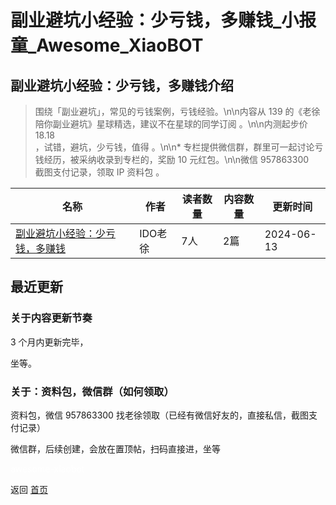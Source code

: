 # 副业避坑小经验：少亏钱，多赚钱_小报童_Awesome_XiaoBOT

## 副业避坑小经验：少亏钱，多赚钱介绍
> 围绕「副业避坑」，常见的亏钱案例，亏钱经验。\n\n内容从 139 的《老徐陪你副业避坑》星球精选，建议不在星球的同学订阅 。\n\n内测起步价 18.18  
，试错，避坑，少亏钱，值得 。\n\n* 专栏提供微信群，群里可一起讨论亏钱经历，被采纳收录到专栏的，奖励 10 元红包。\n\n微信 957863300  
截图支付记录，领取 IP 资料包 。  
  


|名称|作者|读者数量|内容数量|更新时间|
|---|---|---|---|---|
|[副业避坑小经验：少亏钱，多赚钱](https://xiaobot.net/p/bikeng?refer=9c3f1c95-a052-465a-9902-f6d75080262a)|IDO老徐|7人|2篇|2024-06-13|

## 最近更新
### 关于内容更新节奏

3 个月内更新完毕，

坐等。

### 关于：资料包，微信群（如何领取）

资料包，微信 957863300 找老徐领取（已经有微信好友的，直接私信，截图支付记录）

微信群，后续创建，会放在置顶帖，扫码直接进，坐等


<a href="https://github.com/Reno9527/awesome-xiaobot" style="color: white; text-decoration: none;">awesome-xiaobot</a>

返回 [首页](../README.md)
